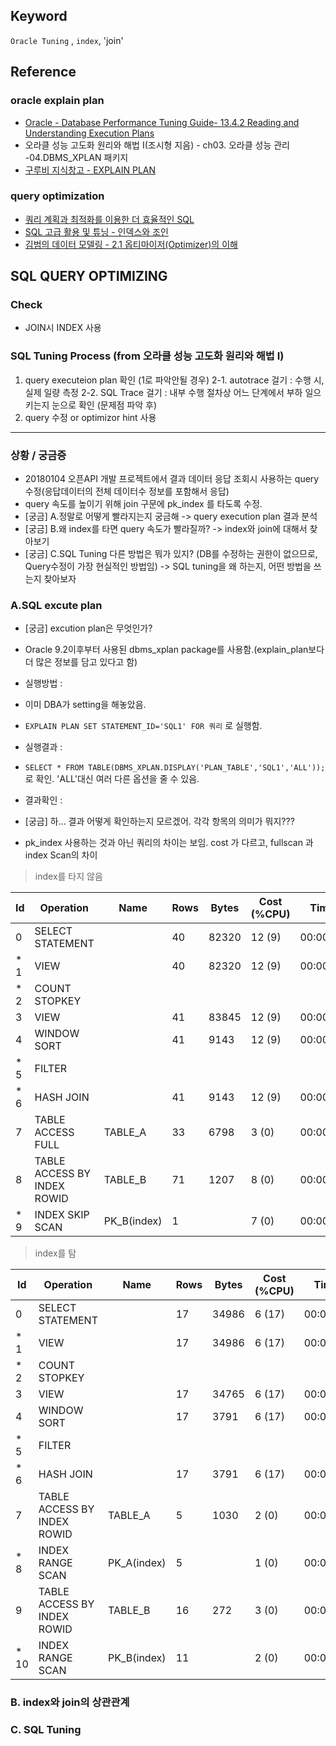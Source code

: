 ## Keyword 
`Oracle Tuning` , `index`, 'join'

## Reference 
### oracle explain plan
- [Oracle - Database Performance Tuning Guide- 13.4.2 Reading and Understanding Execution Plans](https://docs.oracle.com/cd/B19306_01/server.102/b14211/optimops.htm#i82029)
- 오라클 성능 고도화 원리와 해법 I(조시형 지음) - ch03. 오라클 성능 관리 -04.DBMS_XPLAN 패키지
- [구루비 지식창고 - EXPLAIN PLAN](http://wiki.gurubee.net/display/DBSTUDY/EXPLAIN+PLAN)

### query optimization
- [쿼리 계획과 최적화를 이용한 더 효율적인 SQL](https://ko.khanacademy.org/computing/computer-programming/sql/relational-queries-in-sql/a/more-efficient-sql-with-query-planning-and-optimization)
- [SQL 고급 활용 및 튜닝 - 인덱스와 조인](http://www.dbguide.net/db.db?mobile&cmd=view&boardUid=148220&boardConfigUid=9&categoryUid=216&boardIdx=140&boardStep=1)
- [김범의 데이터 모델링 - 2.1 옵티마이저(Optimizer)의 이해](http://playdata.io/2017/12/12/2-1-%EC%98%B5%ED%8B%B0%EB%A7%88%EC%9D%B4%EC%A0%80optimizer%EC%9D%98-%EC%9D%B4%ED%95%B4/)


## SQL QUERY OPTIMIZING
### Check
- JOIN시 INDEX 사용

### SQL Tuning Process (from 오라클 성능 고도화 원리와 해법 I)
 1. query executeion plan 확인 
 (1로 파악안될 경우)
 2-1. autotrace 걸기 : 수행 시, 실제 일량 측정 
 2-2. SQL Trace 걸기 : 내부 수행 절차상 어느 단계에서 부하 일으키는지 눈으로 확인
 (문제점 파악 후)
 3. query 수정 or optimizor hint 사용

---------------
### 상황 / 궁금증
- 20180104 오픈API 개발 프로젝트에서 결과 데이터 응답 조회시 사용하는 query 수정(응답데이터의 전체 데이터수 정보를 포함해서 응답)  
- query 속도를 높이기 위해 join 구문에 pk_index 를 타도록 수정.
- [궁금] A.정말로 어떻게 빨라지는지 궁금해 
-> query execution plan 결과 분석
- [궁금] B.왜 index를 타면 query 속도가 빨라질까?
-> index와 join에 대해서 찾아보기
- [궁금] C.SQL Tuning 다른 방법은 뭐가 있지? (DB를 수정하는 권한이 없으므로, Query수정이 가장 현실적인 방법임)
-> SQL tuning을 왜 하는지, 어떤 방법을 쓰는지 찾아보자

### A.SQL excute plan 
- [궁금] excution plan은 무엇인가? 
- Oracle 9.2이후부터 사용된 dbms_xplan package를 사용함.(explain_plan보다 더 많은 정보를 담고 있다고 함) 

- 실행방법 : 
 - 이미 DBA가 setting을 해놓았음. 
 - `EXPLAIN PLAN SET STATEMENT_ID='SQL1' FOR 쿼리` 로 실행함.

- 실행결과 : 
 - `SELECT * FROM TABLE(DBMS_XPLAN.DISPLAY('PLAN_TABLE','SQL1','ALL'));` 로 확인. 'ALL'대신 여러 다른 옵션을 줄 수 있음.

- 결과확인 : 
 - [궁금] 하... 결과 어떻게 확인하는지 모르겠어. 각각 항목의 의미가 뭐지???
 - pk_index 사용하는 것과 아닌 쿼리의 차이는 보임. cost 가 다르고, fullscan 과 index Scan의 차이
> index를 타지 않음

| Id  | Operation                         | Name        | Rows  | Bytes | Cost (%CPU)| Time     |
|---|---|---|---|---|---|---|
|   0 | SELECT STATEMENT                  |             |    40 | 82320 |    12   (9)| 00:00:01 |
|*  1 |  VIEW                             |             |    40 | 82320 |    12   (9)| 00:00:01 |
|*  2 |   COUNT STOPKEY                   |             |       |       |            |          |
|   3 |    VIEW                           |             |    41 | 83845 |    12   (9)| 00:00:01 |
|   4 |     WINDOW SORT                   |             |    41 |  9143 |    12   (9)| 00:00:01 |
|*  5 |      FILTER                       |             |       |       |            |          |
|*  6 |       HASH JOIN                   |             |    41 |  9143 |    12   (9)| 00:00:01 |
|   7 |        TABLE ACCESS FULL          | TABLE_A     |    33 |  6798 |     3   (0)| 00:00:01 |
|   8 |        TABLE ACCESS BY INDEX ROWID| TABLE_B     |    71 |  1207 |     8   (0)| 00:00:01 |
|*  9 |         INDEX SKIP SCAN           |PK_B(index)  |     1 |       |     7   (0)| 00:00:01 |


> index를 탐

| Id  | Operation                         | Name        | Rows  | Bytes | Cost (%CPU)| Time     |
|---|---|---|---|---|---|---|
|   0 | SELECT STATEMENT                  |             |    17 | 34986 |     6  (17)| 00:00:01 |
|*  1 |  VIEW                             |             |    17 | 34986 |     6  (17)| 00:00:01 |
|*  2 |   COUNT STOPKEY                   |             |       |       |            |          |
|   3 |    VIEW                           |             |    17 | 34765 |     6  (17)| 00:00:01 |
|   4 |     WINDOW SORT                   |             |    17 |  3791 |     6  (17)| 00:00:01 |
|*  5 |      FILTER                       |             |       |       |            |          |
|*  6 |       HASH JOIN                   |             |    17 |  3791 |     6  (17)| 00:00:01 |
|   7 |        TABLE ACCESS BY INDEX ROWID| TABLE_A     |     5 |  1030 |     2   (0)| 00:00:01 |
|*  8 |         INDEX RANGE SCAN          | PK_A(index) |     5 |       |     1   (0)| 00:00:01 |
|   9 |        TABLE ACCESS BY INDEX ROWID| TABLE_B     |    16 |   272 |     3   (0)| 00:00:01 |
|* 10 |         INDEX RANGE SCAN          | PK_B(index) |    11 |       |     2   (0)| 00:00:01 |

### B. index와 join의 상관관계

### C. SQL Tuning

